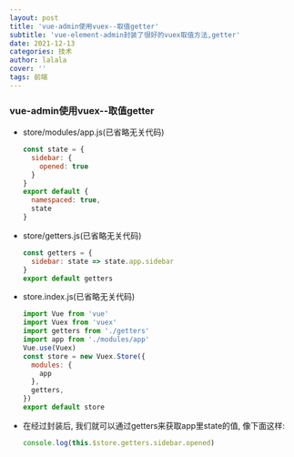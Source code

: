 ```yaml
---
layout: post
title: 'vue-admin使用vuex--取值getter'
subtitle: 'vue-element-admin封装了很好的vuex取值方法,getter'
date: 2021-12-13
categories: 技术
author: lalala
cover: ''
tags: 前端
---
```




### vue-admin使用vuex--取值getter

* store/modules/app.js(已省略无关代码)

  ```js
  const state = {
    sidebar: {
      opened: true
    }
  }
  export default {
    namespaced: true,
    state
  }
  ```

* store/getters.js(已省略无关代码)

  ```js
  const getters = {
    sidebar: state => state.app.sidebar
  }
  export default getters
  ```

* store.index.js(已省略无关代码)

  ```js
  import Vue from 'vue'
  import Vuex from 'vuex'
  import getters from './getters'
  import app from './modules/app'
  Vue.use(Vuex)
  const store = new Vuex.Store({
    modules: {
      app
    },
    getters,
  })
  export default store
  ```

* 在经过封装后, 我们就可以通过getters来获取app里state的值, 像下面这样:

  ```js
  console.log(this.$store.getters.sidebar.opened)
  ```

  

